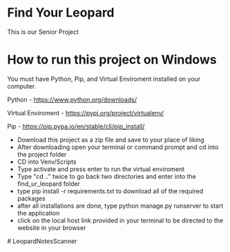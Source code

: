 # Find Your Leopard
This is our Senior Project 

# How to run this project on Windows
You must have Python, Pip, and Virtual Enviroment installed on your computer.

Python - https://www.python.org/downloads/


Virtual Enviroment - https://pypi.org/project/virtualenv/


Pip - https://pip.pypa.io/en/stable/cli/pip_install/


* Download this project as a zip file and save to your place of liking
* After downloading open your terminal or command prompt and cd into the project folder
* CD into Venv/Scripts
* Type activate and press enter to run the virtual enviroment
* Type "cd .." twice to go back two directories and enter into the find_ur_leopard folder
* type pip install -r requirements.txt to download all of the required packages
* after all installations are done, type python manage.py runserver to start the application
* click on the local host link provided in your terminal to be directed to the website in your browser




#   L e o p a r d N o t e s S c a n n e r 
 
 
